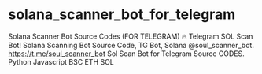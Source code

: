 # solana_scanner_bot_for_telegram
Solana Scanner Bot Source Codes (FOR TELEGRAM) 🔥 Telegram SOL Scan Bot! Solana Scanning Bot Source Code, TG Bot, Solana @soul_scanner_bot. https://t.me/soul_scanner_bot Sol Scan Bot for Telegram Source CODES. Python Javascript BSC ETH SOL
